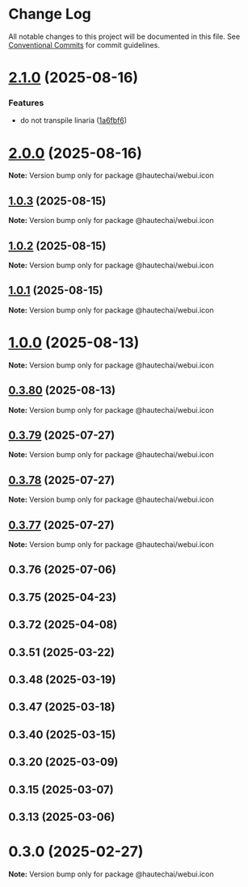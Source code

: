 # Change Log

All notable changes to this project will be documented in this file.
See [Conventional Commits](https://conventionalcommits.org) for commit guidelines.

# [2.1.0](https://github.com/HautechAI/webui/compare/@hautechai/webui.icon@1.0.3...@hautechai/webui.icon@2.1.0) (2025-08-16)

### Features

- do not transpile linaria ([1a6fbf6](https://github.com/HautechAI/webui/commit/1a6fbf6353a0e5028040006b5045170cf83f1ba0))

# [2.0.0](https://github.com/HautechAI/webui/compare/@hautechai/webui.icon@1.0.3...@hautechai/webui.icon@2.0.0) (2025-08-16)

**Note:** Version bump only for package @hautechai/webui.icon

## [1.0.3](https://github.com/HautechAI/webui/compare/@hautechai/webui.icon@1.0.2...@hautechai/webui.icon@1.0.3) (2025-08-15)

**Note:** Version bump only for package @hautechai/webui.icon

## [1.0.2](https://github.com/HautechAI/webui/compare/@hautechai/webui.icon@1.0.1...@hautechai/webui.icon@1.0.2) (2025-08-15)

**Note:** Version bump only for package @hautechai/webui.icon

## [1.0.1](https://github.com/HautechAI/webui/compare/@hautechai/webui.icon@1.0.0...@hautechai/webui.icon@1.0.1) (2025-08-15)

**Note:** Version bump only for package @hautechai/webui.icon

# [1.0.0](https://github.com/HautechAI/webui/compare/@hautechai/webui.icon@0.3.80...@hautechai/webui.icon@1.0.0) (2025-08-13)

**Note:** Version bump only for package @hautechai/webui.icon

## [0.3.80](https://github.com/HautechAI/webui/compare/@hautechai/webui.icon@0.3.79...@hautechai/webui.icon@0.3.80) (2025-08-13)

**Note:** Version bump only for package @hautechai/webui.icon

## [0.3.79](https://github.com/HautechAI/webui/compare/@hautechai/webui.icon@0.3.78...@hautechai/webui.icon@0.3.79) (2025-07-27)

**Note:** Version bump only for package @hautechai/webui.icon

## [0.3.78](https://github.com/HautechAI/webui/compare/@hautechai/webui.icon@0.3.77...@hautechai/webui.icon@0.3.78) (2025-07-27)

**Note:** Version bump only for package @hautechai/webui.icon

## [0.3.77](https://github.com/HautechAI/webui/compare/@hautechai/webui.icon@0.3.76...@hautechai/webui.icon@0.3.77) (2025-07-27)

**Note:** Version bump only for package @hautechai/webui.icon

## 0.3.76 (2025-07-06)

## 0.3.75 (2025-04-23)

## 0.3.72 (2025-04-08)

## 0.3.51 (2025-03-22)

## 0.3.48 (2025-03-19)

## 0.3.47 (2025-03-18)

## 0.3.40 (2025-03-15)

## 0.3.20 (2025-03-09)

## 0.3.15 (2025-03-07)

## 0.3.13 (2025-03-06)

# 0.3.0 (2025-02-27)

**Note:** Version bump only for package @hautechai/webui.icon
